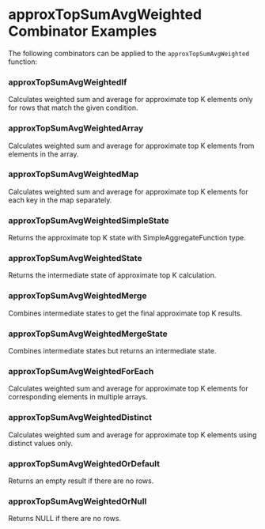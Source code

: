 # approxTopSumAvgWeighted Combinator Examples

The following combinators can be applied to the `approxTopSumAvgWeighted` function:

### approxTopSumAvgWeightedIf
Calculates weighted sum and average for approximate top K elements only for rows that match the given condition.

### approxTopSumAvgWeightedArray
Calculates weighted sum and average for approximate top K elements from elements in the array.

### approxTopSumAvgWeightedMap
Calculates weighted sum and average for approximate top K elements for each key in the map separately.

### approxTopSumAvgWeightedSimpleState
Returns the approximate top K state with SimpleAggregateFunction type.

### approxTopSumAvgWeightedState
Returns the intermediate state of approximate top K calculation.

### approxTopSumAvgWeightedMerge
Combines intermediate states to get the final approximate top K results.

### approxTopSumAvgWeightedMergeState
Combines intermediate states but returns an intermediate state.

### approxTopSumAvgWeightedForEach
Calculates weighted sum and average for approximate top K elements for corresponding elements in multiple arrays.

### approxTopSumAvgWeightedDistinct
Calculates weighted sum and average for approximate top K elements using distinct values only.

### approxTopSumAvgWeightedOrDefault
Returns an empty result if there are no rows.

### approxTopSumAvgWeightedOrNull
Returns NULL if there are no rows. 